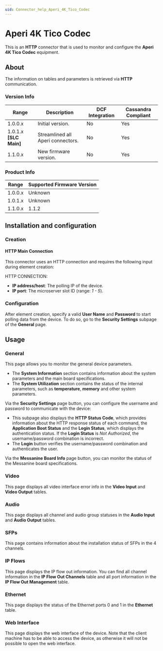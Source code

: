 ```yaml
---
uid: Connector_help_Aperi_4K_Tico_Codec
---
```


# Aperi 4K Tico Codec

This is an **HTTP** connector that is used to monitor and configure the **Aperi 4K Tico Codec** equipment.

## About

The information on tables and parameters is retrieved via **HTTP** communication.

### Version Info

| **Range**         | **Description**                | **DCF Integration** | **Cassandra Compliant** |
|--------------------------|--------------------------------|---------------------|-------------------------|
| 1.0.0.x                  | Initial version.               | No                  | Yes                     |
| 1.0.1.x **\[SLC Main\]** | Streamlined all Aperi connectors. | No                  | Yes                     |
| 1.1.0.x                  | New firmware version.          | No                  | Yes                     |

### Product Info

| Range | Supported Firmware Version |
|------------------|-----------------------------|
| 1.0.0.x          | Unknown                     |
| 1.0.1.x          | Unknown                     |
| 1.1.0.x          | 1.1.2                       |

## Installation and configuration

### Creation

#### HTTP Main Connection

This connector uses an HTTP connection and requires the following input during element creation:

HTTP CONNECTION:

- **IP address/host**: The polling IP of the device.
- **IP port**: The microserver slot ID (range: *1 - 5*).

### Configuration

After element creation, specify a valid **User Name** and **Password** to start polling data from the device. To do so, go to the **Security Settings** subpage of the **General** page.

## Usage

### General

This page allows you to monitor the general device parameters.

- The **System Information** section contains information about the system parameters and the main board specifications.
- The **System Utilization** section contains the status of the internal parameters, such as **temperature**, **memory** and other system parameters.

Via the **Security Settings** page button, you can configure the username and password to communicate with the device:

- This subpage also displays the **HTTP Status Code**, which provides information about the HTTP response status of each command, the **Application Boot Status** and the **Login Status**, which displays the authentication status. If the **Login Status** is *Not Authorized*, the username/password combination is incorrect.
- The **Login** button verifies the username/password combination and authenticates the user.

Via the **Messanine Board Info** page button, you can monitor the status of the Messanine board specifications.

### Video

This page displays all video interface error info in the **Video Input** and **Video Output** tables.

### Audio

This page displays all channel and audio group statuses in the **Audio Input** and **Audio Output** tables.

### SFPs

This page contains information about the installation status of SFPs in the 4 channels.

### IP Flows

This page displays the IP flow out information. You can find all channel information in the **IP Flow Out Channels** table and all port information in the **IP Flow Out Management** table.

### Ethernet

This page displays the status of the Ethernet ports 0 and 1 in the **Ethernet** table.

### Web Interface

This page displays the web interface of the device. Note that the client machine has to be able to access the device, as otherwise it will not be possible to open the web interface.
